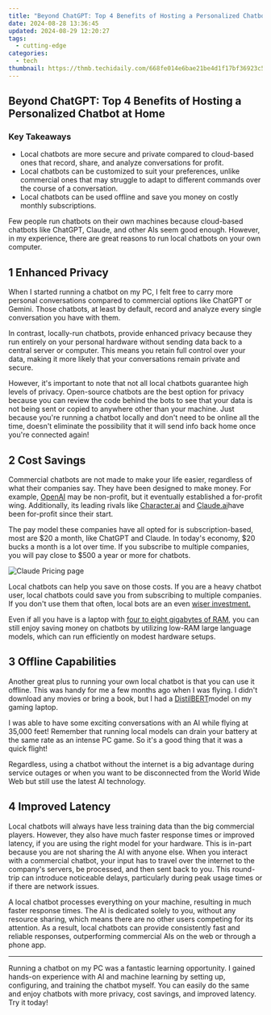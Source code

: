 ```yaml
---
title: "Beyond ChatGPT: Top 4 Benefits of Hosting a Personalized Chatbot at Home"
date: 2024-08-28 13:36:45
updated: 2024-08-29 12:20:27
tags:
  - cutting-edge
categories:
  - tech
thumbnail: https://thmb.techidaily.com/668fe014e6bae21be4d1f17bf36923c523f3242cbf8f9156a716780e5d4eeb63.jpg
---
```


## Beyond ChatGPT: Top 4 Benefits of Hosting a Personalized Chatbot at Home

### Key Takeaways

* Local chatbots are more secure and private compared to cloud-based ones that record, share, and analyze conversations for profit.
* Local chatbots can be customized to suit your preferences, unlike commercial ones that may struggle to adapt to different commands over the course of a conversation.
* Local chatbots can be used offline and save you money on costly monthly subscriptions.

 Few people run chatbots on their own machines because cloud-based chatbots like ChatGPT, Claude, and other AIs seem good enough. However, in my experience, there are great reasons to run local chatbots on your own computer.

## 1  Enhanced Privacy 

 When I started running a chatbot on my PC, I felt free to carry more personal conversations compared to commercial options like ChatGPT or Gemini. Those chatbots, at least by default, record and analyze every single conversation you have with them.

 In contrast, locally-run chatbots, provide enhanced privacy because they run entirely on your personal hardware without sending data back to a central server or computer. This means you retain full control over your data, making it more likely that your conversations remain private and secure.

 However, it's important to note that not all local chatbots guarantee high levels of privacy. Open-source chatbots are the best option for privacy because you can review the code behind the bots to see that your data is not being sent or copied to anywhere other than your machine. Just because you're running a chatbot locally and don't need to be online all the time, doesn't eliminate the possibility that it will send info back home once you're connected again!

## 2  Cost Savings 

 Commercial chatbots are not made to make your life easier, regardless of what their companies say. They have been designed to make money. For example, [OpenAI](https://openai.com/) may be non-profit, but it eventually established a for-profit wing. Additionally, its leading rivals like [Character.ai](https://character.ai/) and [Claude.ai](https://claude.ai/new)have been for-profit since their start.

 The pay model these companies have all opted for is subscription-based, most are $20 a month, like ChatGPT and Claude. In today's economy, $20 bucks a month is a lot over time. If you subscribe to multiple companies, you will pay close to $500 a year or more for chatbots.

![Claude Pricing page](https://static1.howtogeekimages.com/wordpress/wp-content/uploads/2024/07/claude-pricing-2.PNG) 

 Local chatbots can help you save on those costs. If you are a heavy chatbot user, local chatbots could save you from subscribing to multiple companies. If you don't use them that often, local bots are an even [wiser investment.](https://some-techniques.techidaily.com/updated-from-canvas-to-crypto-top-7-artwork-conversion-platforms/) 

 Even if all you have is a laptop with [four to eight gigabytes of RAM](https://vp-tips.techidaily.com/new-digital-magic-uncovering-premier-3d-animation-software/), you can still enjoy saving money on chatbots by utilizing low-RAM large language models, which can run efficiently on modest hardware setups.

## 3  Offline Capabilities 

 Another great plus to running your own local chatbot is that you can use it offline. This was handy for me a few months ago when I was flying. I didn't download any movies or bring a book, but I had a [DistilBERT](https://huggingface.co/docs/transformers/model%5Fdoc/distilbert)model on my gaming laptop.

 I was able to have some exciting conversations with an AI while flying at 35,000 feet! Remember that running local models can drain your battery at the same rate as an intense PC game. So it's a good thing that it was a quick flight!

 Regardless, using a chatbot without the internet is a big advantage during service outages or when you want to be disconnected from the World Wide Web but still use the latest AI technology.

## 4  Improved Latency 

 Local chatbots will always have less training data than the big commercial players. However, they also have much faster response times or improved latency, if you are using the right model for your hardware. This is in-part because you are not sharing the AI with anyone else. When you interact with a commercial chatbot, your input has to travel over the internet to the company's servers, be processed, and then sent back to you. This round-trip can introduce noticeable delays, particularly during peak usage times or if there are network issues.

 A local chatbot processes everything on your machine, resulting in much faster response times. The AI is dedicated solely to you, without any resource sharing, which means there are no other users competing for its attention. As a result, local chatbots can provide consistently fast and reliable responses, outperforming commercial AIs on the web or through a phone app.

---

 Running a chatbot on my PC was a fantastic learning opportunity. I gained hands-on experience with AI and machine learning by setting up, configuring, and training the chatbot myself. You can easily do the same and enjoy chatbots with more privacy, cost savings, and improved latency. Try it today!

<ins class="adsbygoogle"
     style="display:block"
     data-ad-format="autorelaxed"
     data-ad-client="ca-pub-7571918770474297"
     data-ad-slot="1223367746"></ins>



<ins class="adsbygoogle"
     style="display:block"
     data-ad-client="ca-pub-7571918770474297"
     data-ad-slot="8358498916"
     data-ad-format="auto"
     data-full-width-responsive="true"></ins>
